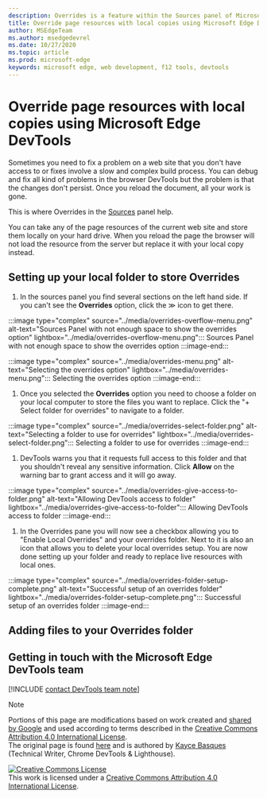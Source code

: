```yaml
---
description: Overrides is a feature within the Sources panel of Microsoft Edge DevTools that allows you to copy page resources to your hard drive. When you reload the page, DevTools will not load the resource but replace it with your local copy instead. 
title: Override page resources with local copies using Microsoft Edge DevTools
author: MSEdgeTeam
ms.author: msedgedevrel
ms.date: 10/27/2020 
ms.topic: article
ms.prod: microsoft-edge
keywords: microsoft edge, web development, f12 tools, devtools
---
```


# Override page resources with local copies using Microsoft Edge DevTools  

Sometimes you need to fix a problem on a web site that you don't have access to or fixes involve a slow and complex build process. You can debug and fix all kind of problems in the browser DevTools but the problem is that the changes don't persist. Once you reload the document, all your work is gone. 

This is where Overrides in the [Sources][DevToolsSourcesPanel] panel help.  

You can take any of the page resources of the current web site and store them locally on your hard drive. When you reload the page the browser will not load the resource from the server but replace it with your local copy instead.

## Setting up your local folder to store Overrides

1. In the sources panel you find several sections on the left hand side. If you can't see the **Overrides** option, click the ≫ icon to get there.

:::image type="complex" source="../media/overrides-overflow-menu.png" alt-text="Sources Panel with not enough space to show the overrides option" lightbox="../media/overrides-overflow-menu.png":::
   Sources Panel with not enough space to show the overrides option 
:::image-end:::  

:::image type="complex" source="../media/overrides-menu.png" alt-text="Selecting the overrides option" lightbox="../media/overrides-menu.png":::
   Selecting the overrides option
:::image-end:::  

1. Once you selected the **Overrides** option you need to choose a folder on your local computer to store the files you want to replace. Click the "+ Select folder for overrides" to navigate to a folder. 

:::image type="complex" source="../media/overrides-select-folder.png" alt-text="Selecting a folder to use for overrides" lightbox="../media/overrides-select-folder.png":::
   Selecting a folder to use for overrides 
:::image-end:::  

1. DevTools warns you that it requests full access to this folder and that you shouldn't reveal any sensitive information. Click **Allow** on the warning bar to grant access and it will go away. 

:::image type="complex" source="../media/overrides-give-access-to-folder.png" alt-text="Allowing DevTools access to folder" lightbox="../media/overrides-give-access-to-folder":::
   Allowing DevTools access to folder 
:::image-end:::  

1. In the Overrides pane you will now see a checkbox allowing you to "Enable Local Overrides" and your overrides folder. Next to it is also an icon that allows you to delete your local overrides setup. You are now done setting up your folder and ready to replace live resources with local ones.

:::image type="complex" source="../media/overrides-folder-setup-complete.png" alt-text="Successful setup of an overrides folder" lightbox="../media/overrides-folder-setup-complete.png":::
   Successful setup of an overrides folder 
:::image-end:::  

## Adding files to your Overrides folder
  
  
## Getting in touch with the Microsoft Edge DevTools team  

[!INCLUDE [contact DevTools team note](../includes/contact-devtools-team-note.md)]  

<!-- image links -->  

[ImageMoreTabsIcon]: ../media/more-tabs-icon.msft.png  
[ImageRunSnippetIcon]: ../media/run-snippet-icon.msft.png  

<!-- links -->  

[DevtoolsConsoleIndex]: ../console/index.md "Console overview | Microsoft Docs"  
[DevToolsSourcesPanel]: ../sources.md "Sources panel overview | Microsoft Docs"  

[WikiBookmarklet]: https://en.wikipedia.org/wiki/Bookmarklet "Bookmarklet - Wikipedia"  

> [!NOTE]
> Portions of this page are modifications based on work created and [shared by Google][GoogleSitePolicies] and used according to terms described in the [Creative Commons Attribution 4.0 International License][CCA4IL].  
> The original page is found [here](https://developers.google.com/web/tools/chrome-devtools/javascript/snippets) and is authored by [Kayce Basques][KayceBasques] \(Technical Writer, Chrome DevTools \& Lighthouse\).  

[![Creative Commons License][CCby4Image]][CCA4IL]  
This work is licensed under a [Creative Commons Attribution 4.0 International License][CCA4IL].  

[CCA4IL]: https://creativecommons.org/licenses/by/4.0  
[CCby4Image]: https://i.creativecommons.org/l/by/4.0/88x31.png  
[GoogleSitePolicies]: https://developers.google.com/terms/site-policies  
[KayceBasques]: https://developers.google.com/web/resources/contributors/kaycebasques  
